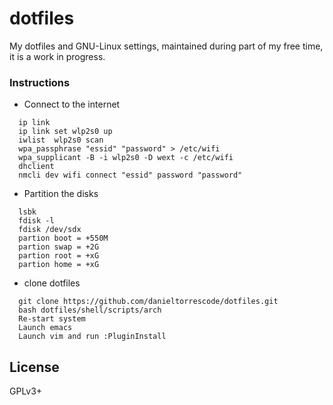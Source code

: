 # dotfiles
My dotfiles and GNU-Linux settings, maintained during part of my free time, it is a work in progress.

### Instructions

* Connect to the internet
```
  ip link
  ip link set wlp2s0 up 
  iwlist  wlp2s0 scan
  wpa_passphrase "essid" "password" > /etc/wifi
  wpa_supplicant -B -i wlp2s0 -D wext -c /etc/wifi
  dhclient
  nmcli dev wifi connect "essid" password "password"
```

* Partition the disks
```
  lsbk
  fdisk -l
  fdisk /dev/sdx
  partion boot = +550M
  partion swap = +2G
  partion root = +xG
  partion home = +xG
```

* clone dotfiles
```
  git clone https://github.com/danieltorrescode/dotfiles.git
  bash dotfiles/shell/scripts/arch
  Re-start system
  Launch emacs
  Launch vim and run :PluginInstall
```

## License
GPLv3+

